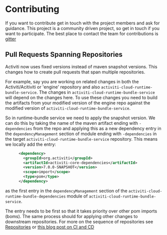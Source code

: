 # Contributing

If you want to contribute get in touch with the project members and ask for guidance. 
This project is a community driven project, so get in touch if you want to participate.
The best place to contact the team for contributions is [gitter](https://gitter.im/Activiti/Activiti7)


Pull Requests Spanning Repositories
--------------------------
Activiti now uses fixed versions instead of maven snapshot versions. This changes how to create pull requests that span multiple repositories.

For example, say you are working on related changes in both the Activiti/Acitiviti or 'engine' repository and also `activiti-cloud-runtime-bundle-service`. The changes in `activiti-cloud-runtime-bundle-service` will depend on the changes here. To use these changes you need to build the artifacts from your modified version of the engine repo against the modified version of `activiti-cloud-runtime-bundle-service`.

So in runtime-bundle service we need to apply the snapshot version. We can do this by taking the name of the maven artifact ending with `-dependencies` from the repo and applying this as a new dependency entry in the `dependencyManagement` section of module ending with `-dependencies` in the target `activiti-cloud-runtime-bundle-service` repository. This means we locally add the entry:

```xml
      <dependency>
        <groupId>org.activiti</groupId>
        <artifactId>activiti-core-dependencies</artifactId>
        <version>7.0.0-SNAPSHOT</version>
        <scope>import</scope>
        <type>pom</type>
      </dependency>
```
as the first entry in the `dependencyManagement` section of the `activiti-cloud-runtime-bundle-dependencies` module of `activiti-cloud-runtime-bundle-service`.

The entry needs to be first so that it takes priority over other pom imports (boms). The same process should for applying other changes to downstream repositories. For more on the sequence of repositories see [Repositories](repositories.md) or [this blog post on CI and CD](https://community.alfresco.com/community/bpm/blog/2018/11/05/activiti-cloud-cicd-approach-for-java-libraries-and-beyond)
